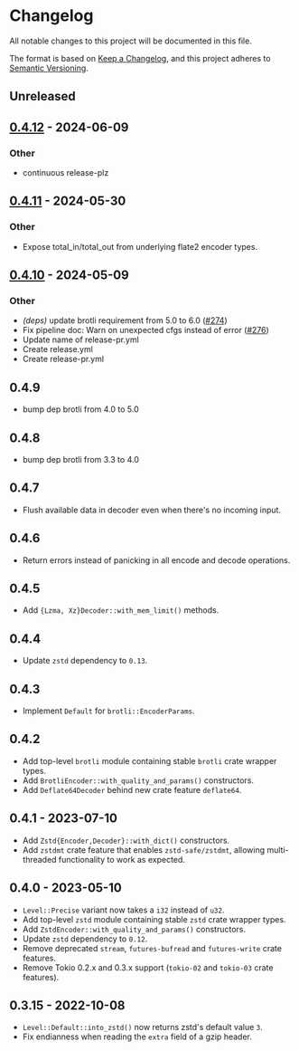 # Changelog

All notable changes to this project will be documented in this file.

The format is based on [Keep a Changelog](https://keepachangelog.com/en/1.0.0), and this project adheres to [Semantic Versioning](https://semver.org/spec/v2.0.0.html).

## Unreleased

## [0.4.12](https://github.com/Nullus157/async-compression/compare/v0.4.11...v0.4.12) - 2024-06-09

### Other
- continuous release-plz

## [0.4.11](https://github.com/Nullus157/async-compression/compare/v0.4.10...v0.4.11) - 2024-05-30

### Other
- Expose total_in/total_out from underlying flate2 encoder types.

## [0.4.10](https://github.com/Nullus157/async-compression/compare/v0.4.9...v0.4.10) - 2024-05-09

### Other
- *(deps)* update brotli requirement from 5.0 to 6.0 ([#274](https://github.com/Nullus157/async-compression/pull/274))
- Fix pipeline doc: Warn on unexpected cfgs instead of error ([#276](https://github.com/Nullus157/async-compression/pull/276))
- Update name of release-pr.yml
- Create release.yml
- Create release-pr.yml

## 0.4.9

 - bump dep brotli from 4.0 to 5.0

## 0.4.8

 - bump dep brotli from 3.3 to 4.0

## 0.4.7

- Flush available data in decoder even when there's no incoming input.

## 0.4.6

- Return errors instead of panicking in all encode and decode operations.

## 0.4.5

- Add `{Lzma, Xz}Decoder::with_mem_limit()` methods.

## 0.4.4

- Update `zstd` dependency to `0.13`.

## 0.4.3

- Implement `Default` for `brotli::EncoderParams`.

## 0.4.2

- Add top-level `brotli` module containing stable `brotli` crate wrapper types.
- Add `BrotliEncoder::with_quality_and_params()` constructors.
- Add `Deflate64Decoder` behind new crate feature `deflate64`.

## 0.4.1 - 2023-07-10

- Add `Zstd{Encoder,Decoder}::with_dict()` constructors.
- Add `zstdmt` crate feature that enables `zstd-safe/zstdmt`, allowing multi-threaded functionality to work as expected.

## 0.4.0 - 2023-05-10

- `Level::Precise` variant now takes a `i32` instead of `u32`.
- Add top-level `zstd` module containing stable `zstd` crate wrapper types.
- Add `ZstdEncoder::with_quality_and_params()` constructors.
- Update `zstd` dependency to `0.12`.
- Remove deprecated `stream`, `futures-bufread` and `futures-write` crate features.
- Remove Tokio 0.2.x and 0.3.x support (`tokio-02` and `tokio-03` crate features).

## 0.3.15 - 2022-10-08

- `Level::Default::into_zstd()` now returns zstd's default value `3`.
- Fix endianness when reading the `extra` field of a gzip header.
